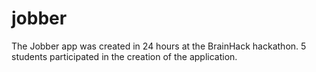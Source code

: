 # jobber

The Jobber app was created in 24 hours at the BrainHack hackathon. 5 students participated in the creation of the application.
